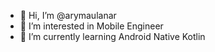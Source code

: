 - 👋 Hi, I’m @arymaulanar
- 👀 I’m interested in Mobile Engineer
- 🌱 I’m currently learning Android Native Kotlin

<!---
arymaulanar/arymaulanar is a ✨ special ✨ repository because its `README.md` (this file) appears on your GitHub profile.
You can click the Preview link to take a look at your changes.
--->
